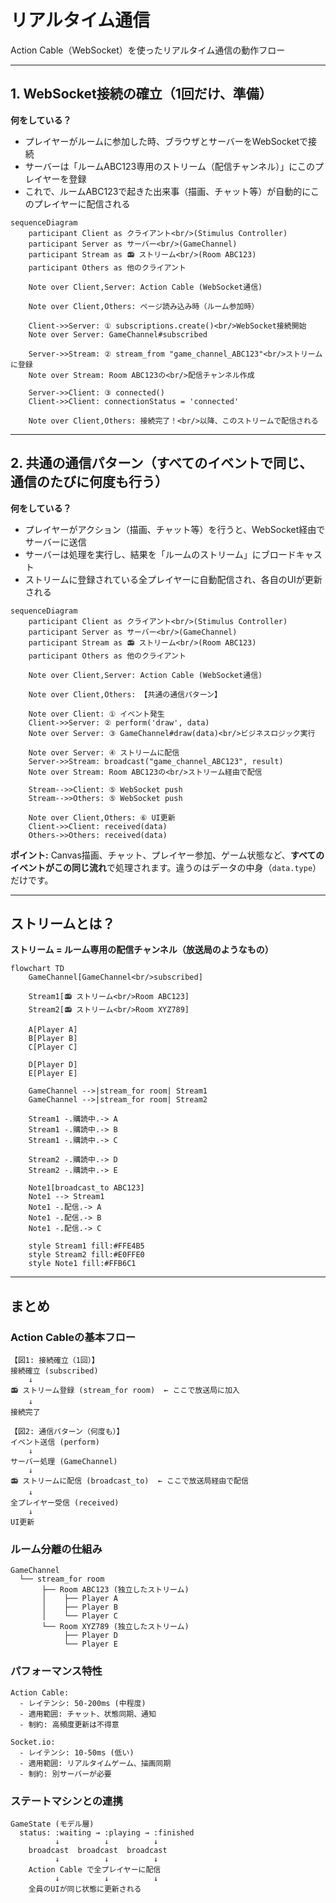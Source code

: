# リアルタイム通信
Action Cable（WebSocket）を使ったリアルタイム通信の動作フロー

---

## 1. WebSocket接続の確立（1回だけ、準備）

**何をしている？**
- プレイヤーがルームに参加した時、ブラウザとサーバーをWebSocketで接続
- サーバーは「ルームABC123専用のストリーム（配信チャンネル）」にこのプレイヤーを登録
- これで、ルームABC123で起きた出来事（描画、チャット等）が自動的にこのプレイヤーに配信される

```mermaid
sequenceDiagram
    participant Client as クライアント<br/>(Stimulus Controller)
    participant Server as サーバー<br/>(GameChannel)
    participant Stream as 📻 ストリーム<br/>(Room ABC123)
    participant Others as 他のクライアント

    Note over Client,Server: Action Cable (WebSocket通信)

    Note over Client,Others: ページ読み込み時（ルーム参加時）

    Client->>Server: ① subscriptions.create()<br/>WebSocket接続開始
    Note over Server: GameChannel#subscribed

    Server->>Stream: ② stream_from "game_channel_ABC123"<br/>ストリームに登録
    Note over Stream: Room ABC123の<br/>配信チャンネル作成

    Server->>Client: ③ connected()
    Client->>Client: connectionStatus = 'connected'

    Note over Client,Others: 接続完了！<br/>以降、このストリームで配信される
```

---

## 2. 共通の通信パターン（すべてのイベントで同じ、通信のたびに何度も行う）

**何をしている？**
- プレイヤーがアクション（描画、チャット等）を行うと、WebSocket経由でサーバーに送信
- サーバーは処理を実行し、結果を「ルームのストリーム」にブロードキャスト
- ストリームに登録されている全プレイヤーに自動配信され、各自のUIが更新される

```mermaid
sequenceDiagram
    participant Client as クライアント<br/>(Stimulus Controller)
    participant Server as サーバー<br/>(GameChannel)
    participant Stream as 📻 ストリーム<br/>(Room ABC123)
    participant Others as 他のクライアント

    Note over Client,Server: Action Cable (WebSocket通信)

    Note over Client,Others: 【共通の通信パターン】

    Note over Client: ① イベント発生
    Client->>Server: ② perform('draw', data)
    Note over Server: ③ GameChannel#draw(data)<br/>ビジネスロジック実行

    Note over Server: ④ ストリームに配信
    Server->>Stream: broadcast("game_channel_ABC123", result)
    Note over Stream: Room ABC123の<br/>ストリーム経由で配信

    Stream-->>Client: ⑤ WebSocket push
    Stream-->>Others: ⑤ WebSocket push

    Note over Client,Others: ⑥ UI更新
    Client->>Client: received(data)
    Others->>Others: received(data)
```

**ポイント:** Canvas描画、チャット、プレイヤー参加、ゲーム状態など、**すべてのイベントがこの同じ流れ**で処理されます。違うのはデータの中身（`data.type`）だけです。

---

## ストリームとは？

**ストリーム = ルーム専用の配信チャンネル（放送局のようなもの）**

```mermaid
flowchart TD
    GameChannel[GameChannel<br/>subscribed]

    Stream1[📻 ストリーム<br/>Room ABC123]
    Stream2[📻 ストリーム<br/>Room XYZ789]

    A[Player A]
    B[Player B]
    C[Player C]

    D[Player D]
    E[Player E]

    GameChannel -->|stream_for room| Stream1
    GameChannel -->|stream_for room| Stream2

    Stream1 -.購読中.-> A
    Stream1 -.購読中.-> B
    Stream1 -.購読中.-> C

    Stream2 -.購読中.-> D
    Stream2 -.購読中.-> E

    Note1[broadcast_to ABC123]
    Note1 --> Stream1
    Note1 -.配信.-> A
    Note1 -.配信.-> B
    Note1 -.配信.-> C

    style Stream1 fill:#FFE4B5
    style Stream2 fill:#E0FFE0
    style Note1 fill:#FFB6C1
```

---

## まとめ

### Action Cableの基本フロー
```
【図1: 接続確立（1回）】
接続確立 (subscribed)
    ↓
📻 ストリーム登録 (stream_for room)  ← ここで放送局に加入
    ↓
接続完了

【図2: 通信パターン（何度も）】
イベント送信 (perform)
    ↓
サーバー処理 (GameChannel)
    ↓
📻 ストリームに配信 (broadcast_to)  ← ここで放送局経由で配信
    ↓
全プレイヤー受信 (received)
    ↓
UI更新
```

### ルーム分離の仕組み
```
GameChannel
  └── stream_for room
       ├── Room ABC123 (独立したストリーム)
       │    ├── Player A
       │    ├── Player B
       │    └── Player C
       └── Room XYZ789 (独立したストリーム)
            ├── Player D
            └── Player E
```

### パフォーマンス特性
```
Action Cable:
  - レイテンシ: 50-200ms (中程度)
  - 適用範囲: チャット、状態同期、通知
  - 制約: 高頻度更新は不得意

Socket.io:
  - レイテンシ: 10-50ms (低い)
  - 適用範囲: リアルタイムゲーム、描画同期
  - 制約: 別サーバーが必要
```

### ステートマシンとの連携
```
GameState (モデル層)
  status: :waiting → :playing → :finished
          ↓          ↓          ↓
    broadcast  broadcast  broadcast
          ↓          ↓          ↓
    Action Cable で全プレイヤーに配信
          ↓          ↓          ↓
    全員のUIが同じ状態に更新される
```
